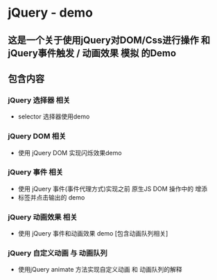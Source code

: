 # jQuery - demo
## 这是一个关于使用jQuery对DOM/Css进行操作 和 jQuery事件触发 / 动画效果 模拟 的Demo
## 包含内容
### jQuery 选择器 相关
 - selector 选择器使用demo


### jQuery DOM 相关
 - 使用 jQuery DOM 实现闪烁效果demo

### jQuery 事件 相关
 - 使用 jQuery 事件(事件代理方式)实现之前 原生JS DOM 操作中的 增添<li>标签并点击输出的 demo

### jQuery 动画效果 相关
 - 使用 jQuery 事件和动画效果 demo [包含动画队列相关]

### jQuery 自定义动画 与 动画队列
 - 使用jQuery animate 方法实现自定义动画 和 动画队列的解释
